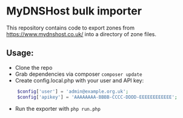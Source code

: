 # MyDNSHost bulk importer

This repository contains code to export zones from https://www.mydnshost.co.uk/ into a directory of zone files.

## Usage:

- Clone the repo
- Grab dependencies via composer `composer update`
- Create config.local.php with your user and API key:
```php
	$config['user'] = 'admin@example.org.uk';
	$config['apikey'] = 'AAAAAAAA-BBBB-CCCC-DDDD-EEEEEEEEEEEE';
```
- Run the exporter with `php run.php`
